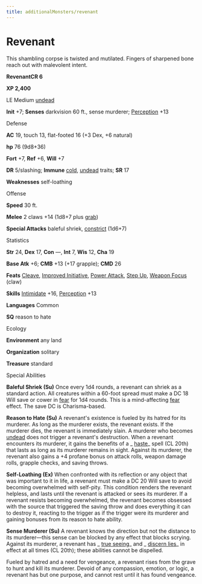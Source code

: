 ```yaml
---
title: additionalMonsters/revenant
---
```

# Revenant

This shambling corpse is twisted and mutilated. Fingers of sharpened bone reach out with malevolent intent.

**RevenantCR 6**

**XP 2,400**

LE Medium [undead](monsters/creatureTypes#_undead)

**Init** +7; **Senses** darkvision 60 ft., sense murderer; [Perception](additionalMonsters/../skills/perception#_perception) +13

Defense

**AC** 19, touch 13, flat-footed 16 (+3 Dex, +6 natural)

**hp** 76 (9d8+36)

**Fort** +7, **Ref** +6, **Will** +7

**DR** 5/slashing; **Immune** [cold](monsters/creatureTypes#_cold-subtype), [undead](monsters/creatureTypes#_undead) traits; **SR** 17

**Weaknesses** self-loathing

Offense

**Speed** 30 ft.

**Melee** 2 claws +14 (1d8+7 plus [grab](monsters/universalMonsterRules#_grab))

**Special Attacks** baleful shriek, [constrict](monsters/universalMonsterRules#_constrict) (1d6+7)

Statistics

**Str** 24, **Dex** 17, **Con** —, **Int** 7, **Wis** 12, **Cha** 19

**Base Atk** +6; **CMB** +13 (+17 grapple); **CMD** 26

**Feats** [Cleave](additionalMonsters/../feats#_cleave), [Improved Initiative](additionalMonsters/../feats#_improved-initiative), [Power Attack](additionalMonsters/../feats#_power-attack), [Step Up](additionalMonsters/../feats#_step-up), [Weapon Focus](additionalMonsters/../feats#_weapon-focus) (claw)

**Skills** [Intimidate](additionalMonsters/../skills/intimidate#_intimidate) +16, [Perception](additionalMonsters/../skills/perception#_perception) +13

**Languages** Common

**SQ** reason to hate

Ecology

**Environment** any land

**Organization** solitary

**Treasure** standard

Special Abilities

**Baleful Shriek (Su)** Once every 1d4 rounds, a revenant can shriek as a standard action. All creatures within a 60-foot spread must make a DC 18 Will save or cower in [fear](monsters/universalMonsterRules#_fear-(su-or-sp)) for 1d4 rounds. This is a mind-affecting [fear](monsters/universalMonsterRules#_fear-(su-or-sp)) effect. The save DC is Charisma-based.

**Reason to Hate (Su)** A revenant's existence is fueled by its hatred for its murderer. As long as the murderer exists, the revenant exists. If the murderer dies, the revenant is immediately slain. A murderer who becomes [undead](monsters/creatureTypes#_undead) does not trigger a revenant's destruction. When a revenant encounters its murderer, it gains the benefits of a _ [haste](additionalMonsters/../spells/haste#_haste)_ spell (CL 20th) that lasts as long as its murderer remains in sight. Against its murderer, the revenant also gains a +4 profane bonus on attack rolls, weapon damage rolls, grapple checks, and saving throws.

**Self-Loathing (Ex)** When confronted with its reflection or any object that was important to it in life, a revenant must make a DC 20 Will save to avoid becoming overwhelmed with self-pity. This condition renders the revenant helpless, and lasts until the revenant is attacked or sees its murderer. If a revenant resists becoming overwhelmed, the revenant becomes obsessed with the source that triggered the saving throw and does everything it can to destroy it, reacting to the trigger as if the trigger were its murderer and gaining bonuses from its reason to hate ability.

**Sense Murderer (Su)** A revenant knows the direction but not the distance to its murderer—this sense can be blocked by any effect that blocks scrying. Against its murderer, a revenant has _ [true seeing](additionalMonsters/../spells/trueSeeing#_true-seeing)_ and _ [discern lies](additionalMonsters/../spells/discernLies#_discern-lies)_ in effect at all times (CL 20th); these abilities cannot be dispelled.

Fueled by hatred and a need for vengeance, a revenant rises from the grave to hunt and kill its murderer. Devoid of any compassion, emotion, or logic, a revenant has but one purpose, and cannot rest until it has found vengeance.

